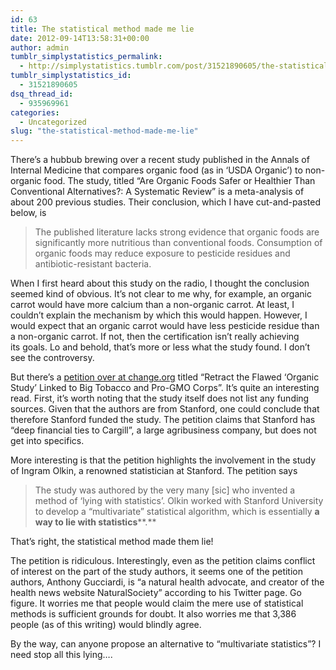 ```yaml
---
id: 63
title: The statistical method made me lie
date: 2012-09-14T13:58:31+00:00
author: admin
tumblr_simplystatistics_permalink:
  - http://simplystatistics.tumblr.com/post/31521890605/the-statistical-method-made-me-lie
tumblr_simplystatistics_id:
  - 31521890605
dsq_thread_id:
  - 935969961
categories:
  - Uncategorized
slug: "the-statistical-method-made-me-lie"
---
```

There&#8217;s a hubbub brewing over a recent study published in the Annals of Internal Medicine that compares organic food (as in &#8216;USDA Organic&#8217;) to non-organic food. The study, titled &#8220;<span>Are Organic Foods Safer or Healthier Than Conventional Alternatives?</span><span class="titleSeparator">: </span><span class="subTitle">A Systematic Review&#8221; is a meta-analysis of about 200 previous studies. Their conclusion, which I have cut-and-pasted below, is</span>

> <span>The published literature lacks strong evidence that organic foods are significantly more nutritious than conventional foods. Consumption of organic foods may reduce exposure to pesticide residues and antibiotic-resistant bacteria.</span>

<span>When I first heard about this study on the radio, I thought the conclusion seemed kind of obvious. It&#8217;s not clear to me why, for example, an organic carrot would have more calcium than a non-organic carrot. At least, I couldn&#8217;t explain the mechanism by which this would happen. However, I would expect that an organic carrot would have less pesticide residue than a non-organic carrot. If not, then the certification isn&#8217;t really achieving its </span>goals. Lo and behold, that&#8217;s more or less what the study found. I don&#8217;t see the controversy.

But there&#8217;s a <a href="http://www.change.org/petitions/retract-the-flawed-organic-study-linked-to-big-tobacco-and-pro-gmo-corps" target="_blank">petition over at change.org</a> titled &#8220;Retract the Flawed &#8216;Organic Study&#8217; Linked to Big Tobacco and Pro-GMO Corps&#8221;. It&#8217;s quite an interesting read. First, it&#8217;s worth noting that the study itself does not list any funding sources. Given that the authors are from Stanford, one could conclude that therefore Stanford funded the study. The petition claims that Stanford has &#8220;deep financial ties to Cargill&#8221;, a large agribusiness company, but does not get into specifics.

More interesting is that the petition highlights the involvement in the study of Ingram Olkin, a renowned statistician at Stanford. The petition says

> <span>The study was authored by the very many [sic] who invented a method of &#8216;lying with statistics&#8217;. Olkin </span><span>worked with Stanford</span><span> University to develop a &#8220;multivariate&#8221; statistical algorithm, which is essentially </span>**a way to lie with statistics****.**

That&#8217;s right, the statistical method made them lie!

The petition is ridiculous. Interestingly, even as the petition claims conflict of interest on the part of the study authors, it seems one of the petition authors, Anthony Gucciardi, is &#8220;a<span> natural health advocate, and creator of the health news website NaturalSociety&#8221; according to his Twitter page. Go figure. </span>It worries me that people would claim the mere use of statistical methods is sufficient grounds for doubt. It also worries me that 3,386 people (as of this writing) would blindly agree.

By the way, can anyone propose an alternative to &#8220;multivariate statistics&#8221;? I need stop all this lying&#8230;.
